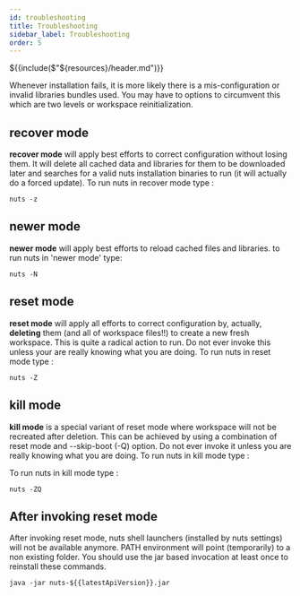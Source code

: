 ```yaml
---
id: troubleshooting
title: Troubleshooting
sidebar_label: Troubleshooting
order: 5
---
```


${{include($"${resources}/header.md")}}

Whenever installation fails, it is more likely there is a mis-configuration or invalid libraries bundles used. You may have to options
to circumvent this which are two levels or workspace reinitialization.

## recover mode
**recover mode** will apply best efforts to correct configuration without losing them. It will delete all cached data and 
libraries for them to be downloaded later and searches for a valid nuts installation binaries to run (it will actually 
do a forced update). To run nuts in recover mode type :

```
nuts -z
```

## newer mode
**newer mode** will apply best efforts to reload cached files and libraries. to run nuts in 'newer mode' type:

```
nuts -N
```

## reset mode
**reset mode** will apply all efforts to correct configuration by, actually, **deleting** them 
(and all of workspace files!!) to create a new fresh workspace. This is quite a radical action to run. Do not ever
invoke this unless your are really knowing what you are doing. 
To run nuts in reset mode type :

```
nuts -Z
```

## kill mode
**kill mode** is a special variant of reset mode where workspace will not be recreated after deletion. 
This can be achieved by using a combination of reset mode and --skip-boot (-Q) option. Do not ever
invoke it unless you are really knowing what you are doing. To run nuts in kill mode type :

To run nuts in kill mode type :
```
nuts -ZQ
```

## After invoking reset mode
After invoking reset mode, nuts shell launchers (installed by nuts settings) will not be available anymore. 
PATH environment will point (temporarily) to a non existing folder. You should use the jar based invocation at least once to reinstall these commands.

```
java -jar nuts-${{latestApiVersion}}.jar
```